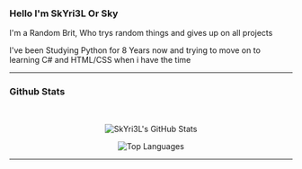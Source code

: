 ### Hello I'm SkYri3L Or Sky
<p>
  I'm a Random Brit, Who trys random things and gives up on all projects
  
  I've been Studying Python for 8 Years now and trying to move on to learning C# and HTML/CSS when i have the time
</p>

---
### Github Stats

<br />
<p align="center">
  <img alt="SkYri3L's GitHub Stats" src="https://github-readme-stats.vercel.app/api?username=SkYri3L&show_icons=true&theme=radical" />
</p>

<p align="center">
  <img alt="Top Languages" src="https://github-readme-stats.vercel.app/api/top-langs/?username=SkYri3L&langs_count=8&theme=material-palenight" />
</p>

---
